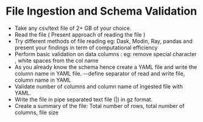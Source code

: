 # File Ingestion and Schema Validation 

- Take any csv/text file of 2+ GB of your choice.
- Read the file ( Present approach of reading the file )
- Try different methods of file reading eg: Dask, Modin, Ray, pandas and present your findings in term of computational efficiency
- Perform basic validation on data columns : eg: remove special character , white spaces from the col name
- As you already know the schema hence create a YAML file and write the column name in YAML file. --define separator of read and write file, column name in YAML
- Validate number of columns and column name of ingested file with YAML.
- Write the file in pipe separated text file (|) in gz format.
- Create a summary of the file: Total number of rows, total number of columns, file size
